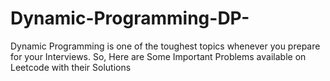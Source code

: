 # Dynamic-Programming-DP-
Dynamic Programming is one of the toughest topics whenever you prepare for your Interviews. So, Here are Some Important Problems available on Leetcode with their Solutions
